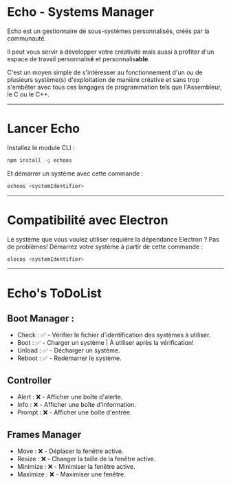 # Echo - Systems Manager

Echo est un gestionnaire de sous-systèmes personnalisés, créés par la communauté.

Il peut vous servir à développer votre créativité mais aussi à profiter d'un espace de travail personnalis**é** et personnalis**able**.

C'est un moyen simple de s'intéresser au fonctionnement d'un ou de plusieurs système(s) d'exploitation de manière créative et sans trop s'embêter avec tous ces langages de programmation tels que l'Assembleur, le C ou le C++.

---

# Lancer Echo

Installez le module CLI :

```sh
npm install -g echoos
```

Et démarrer un système avec cette commande :

```sh
echoos <systemIdentifier>
```

---

# Compatibilité avec Electron

Le système que vous voulez utiliser requière la dépendance Electron ? Pas de problèmes! Démarrez votre système à partir de cette commande :

```sh
elecos <systemIdentifier>
```

---

# Echo's ToDoList

## Boot Manager :

- Check : ✅ - Vérifier le fichier d'identification des systèmes à utiliser.
- Boot : ✅ - Charger un système | À utiliser après la vérification!
- Unload : ✅ - Décharger un système.
- Reboot : ✅ - Redémarrer le système.

## Controller

- Alert : ❌ - Afficher une boîte d'alerte.
- Info : ❌ - Afficher une boîte d'information.
- Prompt : ❌ - Afficher une boîte d'entrée.

## Frames Manager

- Move : ❌ - Déplacer la fenêtre active.
- Resize : ❌ - Changer la taille de la fenêtre active.
- Minimize : ❌ - Minimiser la fenêtre active.
- Maximize : ❌ - Maximiser une fenêtre.

